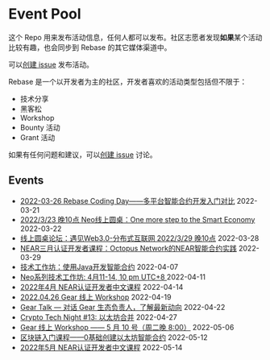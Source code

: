 # Event Pool

这个 Repo 用来发布活动信息，任何人都可以发布。社区志愿者发现**如果**某个活动比较有趣，也会同步到 Rebase 的其它媒体渠道中。

可以[创建 issue](https://github.com/rebase-network/event-pool/issues/new) 发布活动。

Rebase 是一个以开发者为主的社区，开发者喜欢的活动类型包括但不限于：

- 技术分享
- 黑客松
- Workshop
- Bounty 活动
- Grant 活动

如果有任何问题和建议，可以[创建 issue](https://github.com/rebase-network/event-pool/issues/new) 讨论。

## Events

- [2022-03-26 Rebase Coding Day——多平台智能合约开发入门对比](https://github.com/rebase-network/event-pool/issues/11) 2022-03-21
- [2022/3/23 晚10点 Neo线上圆桌：One more step to the Smart Economy ](https://github.com/rebase-network/event-pool/issues/12) 2022-03-22
- [线上圆桌论坛：遇见Web3.0-分布式互联网 2022/3/29 晚10点](https://github.com/rebase-network/event-pool/issues/13) 2022-03-28
- [NEAR三月认证开发者课程：Octopus Network的NEAR智能合约实践](https://github.com/rebase-network/event-pool/issues/14) 2022-03-29
- [技术工作坊：使用Java开发智能合约](https://github.com/rebase-network/event-pool/issues/15) 2022-04-07
- [Neo系列技术工作坊: 4月11-14, 10 pm UTC+8 ](https://github.com/rebase-network/event-pool/issues/16) 2022-04-11
- [2022年4月 NEAR认证开发者中文课程](https://github.com/rebase-network/event-pool/issues/17) 2022-04-14
- [2022.04.26 Gear 线上 Workshop](https://github.com/rebase-network/event-pool/issues/18) 2022-04-19
- [Gear Talk — 对话 Gear 生态负责人，了解最新动向](https://github.com/rebase-network/event-pool/issues/19) 2022-04-22
- [Crypto Tech Night #13: 以太坊合并](https://github.com/rebase-network/event-pool/issues/20) 2022-04-27
- [Gear 线上 Workshop —— 5 月 10 号（周二晚 8:00）](https://github.com/rebase-network/event-pool/issues/21) 2022-05-06
- [区块链入门课程——0基础创建以太坊智能合约](https://github.com/rebase-network/event-pool/issues/22) 2022-05-12
- [2022年5月 NEAR认证开发者中文课程](https://github.com/rebase-network/event-pool/issues/23) 2022-05-14
